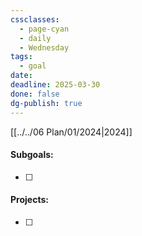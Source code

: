 ```yaml
---
cssclasses:
  - page-cyan
  - daily
  - Wednesday
tags:
  - goal
date: 
deadline: 2025-03-30
done: false
dg-publish: true
---
```

[[../../06 Plan/01/2024|2024]]
#### Subgoals:
- [ ] 
#### Projects:
- [ ] 